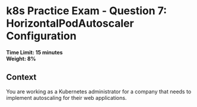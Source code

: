 # k8s Practice Exam - Question 7: HorizontalPodAutoscaler Configuration

**Time Limit: 15 minutes**  
**Weight: 8%**

## Context
You are working as a Kubernetes administrator for a company that needs to implement autoscaling for their web applications.